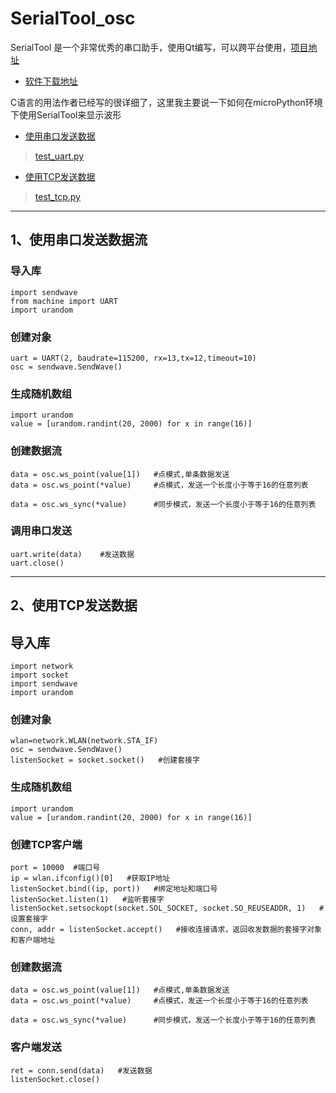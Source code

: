 # SerialTool_osc

SerialTool 是一个非常优秀的串口助手，使用Qt编写，可以跨平台使用，[项目地址](https://github.com/gztss/SerialTool)

* [软件下载地址](https://github.com/gztss/SerialTool/releases/tag/v1.2.4)


C语言的用法作者已经写的很详细了，这里我主要说一下如何在microPython环境下使用SerialTool来显示波形

* [使用串口发送数据](##1、使用串口发送数据)
> [test_uart.py](./slave/Python/test_uart.py)

* [使用TCP发送数据](##2、使用TCP发送数据)

> [test_tcp.py](./slave/Python/test_tcp.py)

---

## 1、使用串口发送数据流

### 导入库 
	import sendwave
	from machine import UART
	import urandom	
### 创建对象
	uart = UART(2, baudrate=115200, rx=13,tx=12,timeout=10)
	osc = sendwave.SendWave()

### 生成随机数组
	import urandom
	value = [urandom.randint(20, 2000) for x in range(16)]

### 创建数据流

	data = osc.ws_point(value[1]) 	#点模式,单条数据发送
	data = osc.ws_point(*value) 	#点模式，发送一个长度小于等于16的任意列表

	data = osc.ws_sync(*value) 		#同步模式，发送一个长度小于等于16的任意列表
### 调用串口发送

	uart.write(data)	#发送数据 
	uart.close()

---

## 2、使用TCP发送数据
## 导入库 
	import network
	import socket
	import sendwave
	import urandom	
### 创建对象
	wlan=network.WLAN(network.STA_IF)
	osc = sendwave.SendWave()
	listenSocket = socket.socket()   #创建套接字
### 生成随机数组
	import urandom
   	value = [urandom.randint(20, 2000) for x in range(16)]
### 创建TCP客户端
	port = 10000  #端口号
	ip = wlan.ifconfig()[0]   #获取IP地址
	listenSocket.bind((ip, port))   #绑定地址和端口号
	listenSocket.listen(1)   #监听套接字
	listenSocket.setsockopt(socket.SOL_SOCKET, socket.SO_REUSEADDR, 1)   #设置套接字
	conn, addr = listenSocket.accept()   #接收连接请求，返回收发数据的套接字对象和客户端地址
### 创建数据流
	data = osc.ws_point(value[1]) 	#点模式,单条数据发送
	data = osc.ws_point(*value) 	#点模式，发送一个长度小于等于16的任意列表

	data = osc.ws_sync(*value) 		#同步模式，发送一个长度小于等于16的任意列表
### 客户端发送
	ret = conn.send(data)   #发送数据
	listenSocket.close() 


